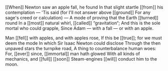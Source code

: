 [[When]] Newton saw an apple fall, he found
In that slight startle [[from]] his contemplation —
'Tis said (for I'll not answer above [[ground]]
For any sage's creed or calculation) —
A mode of proving that the Earth [[turned]] round
In a [[most]] natural whirl, [[called]] “gravitation“;
And this is the sole mortal who could grapple,
Since Adam — with a fall — or with an apple.

Man [[fell]] with apples, and with apples rose,
If this be [[true]]; for we must deem the mode
In which Sir Isaac Newton could disclose
Through the then unpaved stars the turnpike road,
A thing to counterbalance human woes:
For, [[ever]] since, [[immortal]] man hath glowed
With all kinds of mechanics, and [[full]] [[soon]]
Steam-engines [[will]] conduct him to the moon.